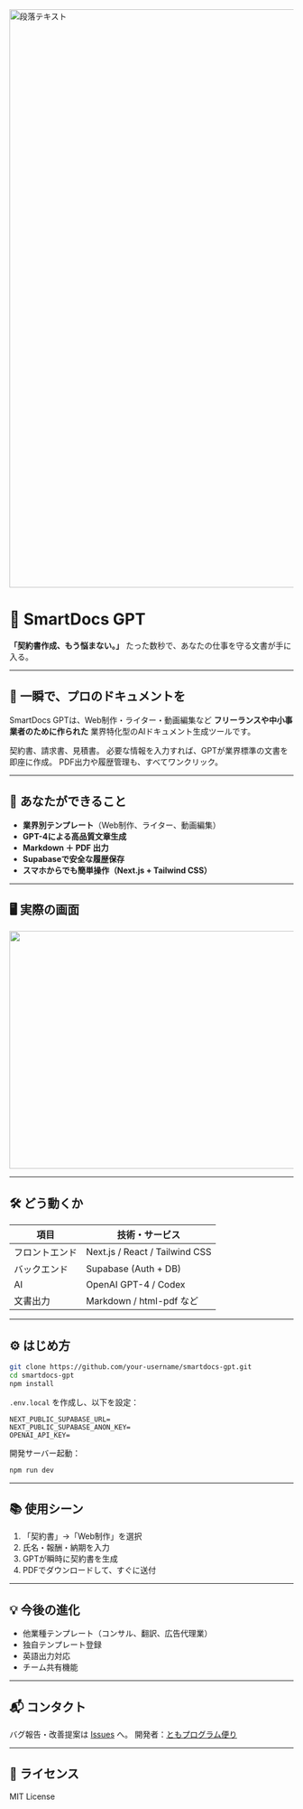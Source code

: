 <img width="1536" height="1024" alt="段落テキスト" src="https://github.com/user-attachments/assets/8c56db90-3ceb-46e9-a78a-2b7e97aa6e40" />

# 📄 SmartDocs GPT

**「契約書作成、もう悩まない。」**
たった数秒で、あなたの仕事を守る文書が手に入る。

---

## 🌟 一瞬で、プロのドキュメントを

SmartDocs GPTは、Web制作・ライター・動画編集など
**フリーランスや中小事業者のために作られた**
業界特化型のAIドキュメント生成ツールです。

契約書、請求書、見積書。
必要な情報を入力すれば、GPTが業界標準の文書を即座に作成。
PDF出力や履歴管理も、すべてワンクリック。

---

## 🚀 あなたができること

* **業界別テンプレート**（Web制作、ライター、動画編集）
* **GPT-4による高品質文章生成**
* **Markdown ＋ PDF 出力**
* **Supabaseで安全な履歴保存**
* **スマホからでも簡単操作（Next.js + Tailwind CSS）**

---

## 🖥 実際の画面

<img width="675" height="421" src="https://github.com/user-attachments/assets/fae5ac25-ed97-4258-9536-3183e30ad4c9" />

---

## 🛠 どう動くか

| 項目      | 技術・サービス                        |
| ------- | ------------------------------ |
| フロントエンド | Next.js / React / Tailwind CSS |
| バックエンド  | Supabase (Auth + DB)           |
| AI      | OpenAI GPT-4 / Codex           |
| 文書出力    | Markdown / html-pdf など         |

---

## ⚙️ はじめ方

```bash
git clone https://github.com/your-username/smartdocs-gpt.git
cd smartdocs-gpt
npm install
```

`.env.local` を作成し、以下を設定：

```
NEXT_PUBLIC_SUPABASE_URL=
NEXT_PUBLIC_SUPABASE_ANON_KEY=
OPENAI_API_KEY=
```

開発サーバー起動：

```bash
npm run dev
```

---

## 📚 使用シーン

1. 「契約書」→「Web制作」を選択
2. 氏名・報酬・納期を入力
3. GPTが瞬時に契約書を生成
4. PDFでダウンロードして、すぐに送付

---

## 💡 今後の進化

* 他業種テンプレート（コンサル、翻訳、広告代理業）
* 独自テンプレート登録
* 英語出力対応
* チーム共有機能

---

## 📬 コンタクト

バグ報告・改善提案は [Issues](https://github.com/your-username/smartdocs-gpt/issues) へ。
開発者：[ともプログラム便り](https://github.com/TomoProgrammingDayori)

---

## 📄 ライセンス

MIT License
